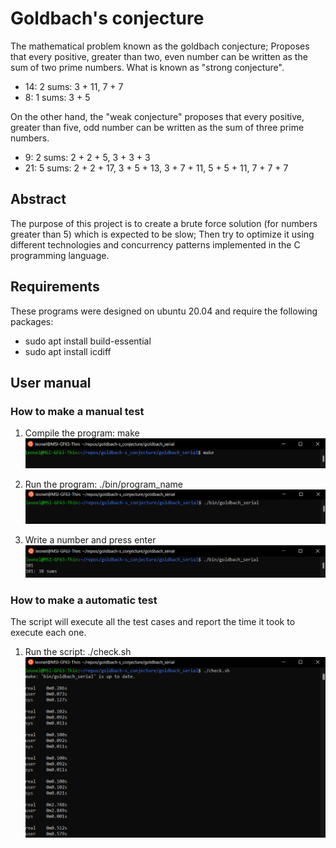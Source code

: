 # Goldbach's conjecture

The mathematical problem known as the goldbach conjecture; Proposes that every positive, greater than two, even number can be written as the sum of two prime numbers. What is known as "strong conjecture".

- 14: 2 sums: 3 + 11, 7 + 7
- 8: 1 sums: 3 + 5

On the other hand, the "weak conjecture" proposes that every positive, greater than five, odd number can be written as the sum of three prime numbers.

- 9: 2 sums: 2 + 2 + 5, 3 + 3 + 3
- 21: 5 sums: 2 + 2 + 17, 3 + 5 + 13, 3 + 7 + 11, 5 + 5 + 11, 7 + 7 + 7

## Abstract

The purpose of this project is to create a brute force solution (for numbers greater than 5) which is expected to be slow; Then try to optimize it using different technologies and concurrency patterns implemented in the C programming language.

## Requirements

These programs were designed on ubuntu 20.04 and require the following packages:
- sudo apt install build-essential
- sudo apt install icdiff

## User manual 

### How to make a manual test
1) Compile the program: make
![makeImg](img/Make.png)

2) Run the program: ./bin/program_name
![runImg](img/Execute.png)

3) Write a number and press enter
![writeImg](img/Write.png)

### How to make a automatic test
The script will execute all the test cases and report the time it took to execute each one.

1) Run the script: ./check.sh
![checkImg](img/Check.png)
